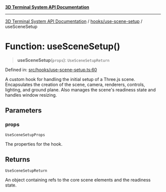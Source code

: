 [**3D Terminal System API Documentation**](../../../README.md)

***

[3D Terminal System API Documentation](../../../README.md) / [hooks/use-scene-setup](../README.md) / useSceneSetup

# Function: useSceneSetup()

> **useSceneSetup**(`props`): `UseSceneSetupReturn`

Defined in: [src/hooks/use-scene-setup.ts:60](https://github.com/Dicommunitas/ThreeJS_Terminal_3D2/blob/329dd5ef132dd57d615e45fca2699e6c6fa5c711/src/hooks/use-scene-setup.ts#L60)

A custom hook for handling the initial setup of a Three.js scene.
Encapsulates the creation of the scene, camera, renderers, controls, lighting, and ground plane.
Also manages the scene's readiness state and handles window resizing.

## Parameters

### props

`UseSceneSetupProps`

The properties for the hook.

## Returns

`UseSceneSetupReturn`

An object containing refs to the core scene elements and the readiness state.
